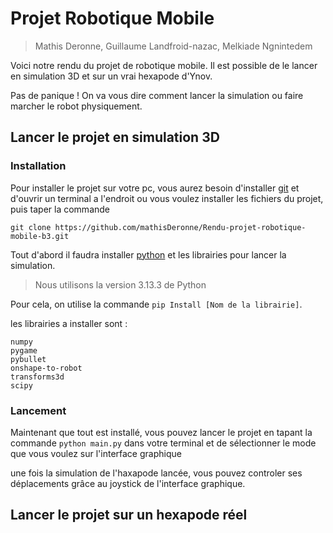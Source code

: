 # Projet Robotique Mobile
> Mathis Deronne, Guillaume Landfroid-nazac, Melkiade Ngnintedem

Voici notre rendu du projet de robotique mobile. Il est possible de le lancer en simulation 3D et sur un vrai hexapode d'Ynov.

Pas de panique ! On va vous dire comment lancer la simulation ou faire marcher le robot physiquement.

## Lancer le projet en simulation 3D
### Installation
Pour installer le projet sur votre pc, vous aurez besoin d'installer [git](https://git-scm.com/downloads) et d'ouvrir un terminal a l'endroit ou vous voulez installer les fichiers du projet, puis taper la commande 
```
git clone https://github.com/mathisDeronne/Rendu-projet-robotique-mobile-b3.git
```


Tout d'abord il faudra installer [python](https://www.python.org/downloads/) et les librairies pour lancer la simulation.
> Nous utilisons la version 3.13.3 de Python

Pour cela, on utilise la commande ```pip Install [Nom de la librairie]```.

les librairies a installer sont :

```
numpy
pygame
pybullet
onshape-to-robot
transforms3d
scipy
```

### Lancement
Maintenant que tout est installé, vous pouvez lancer le projet en tapant la commande ```python main.py``` dans votre terminal et de sélectionner le mode que vous voulez sur l'interface graphique

une fois la simulation de l'haxapode lancée, vous pouvez controler ses déplacements grâce au joystick de l'interface graphique.


## Lancer le projet sur un hexapode réel